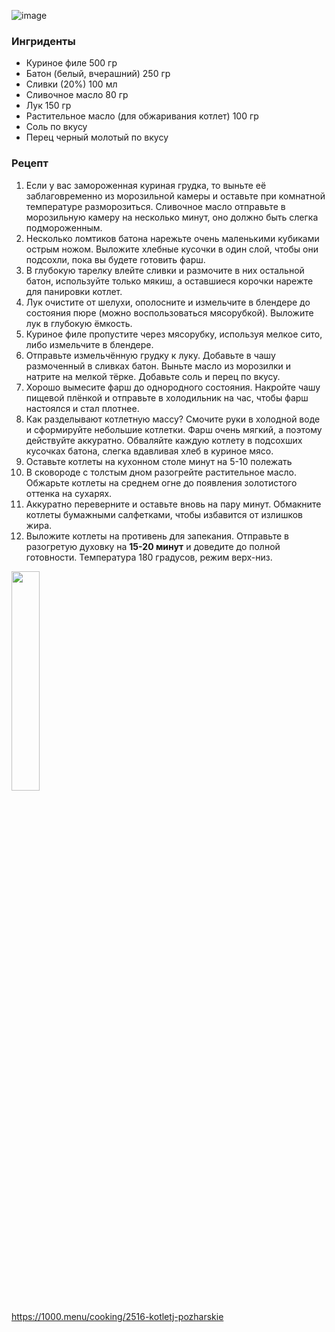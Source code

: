 ![image](https://user-images.githubusercontent.com/100151463/182406390-f96c26a7-f5a4-4bff-9413-0a4b7f5032e8.png)

### Ингриденты
- Куриное филе 500  гр
- Батон (белый, вчерашний) 250 гр
- Сливки (20%) 100 мл
- Сливочное масло 80 гр
- Лук 150 гр
- Растительное масло (для обжаривания котлет) 100 гр
- Соль по вкусу
- Перец черный молотый по вкусу

### Рецепт
1. Если у вас замороженная куриная грудка, то выньте её заблаговременно из морозильной камеры и оставьте при комнатной температуре разморозиться. Сливочное масло отправьте в морозильную камеру на несколько минут, оно должно быть слегка подмороженным.
2. Несколько ломтиков батона нарежьте очень маленькими кубиками острым ножом. Выложите хлебные кусочки в один слой, чтобы они подсохли, пока вы будете готовить фарш.
3. В глубокую тарелку влейте сливки и размочите в них остальной батон, используйте только мякиш, а оставшиеся корочки нарежте для панировки котлет.
4. Лук очистите от шелухи, ополосните и измельчите в блендере до состояния пюре (можно воспользоваться мясорубкой). Выложите лук в глубокую ёмкость.
5. Куриное филе пропустите через мясорубку, используя мелкое сито, либо измельчите в блендере.
6. Отправьте измельчённую грудку к луку. Добавьте в чашу размоченный в сливках батон. Выньте масло из морозилки и натрите на мелкой тёрке. Добавьте соль и перец по вкусу.
7. Хорошо вымесите фарш до однородного состояния. Накройте чашу пищевой плёнкой и отправьте в холодильник на час, чтобы фарш настоялся и стал плотнее.
8. Как разделывают котлетную массу? Смочите руки в холодной воде и сформируйте небольшие котлетки. Фарш очень мягкий, а поэтому действуйте аккуратно. Обваляйте каждую котлету в подсохших кусочках батона, слегка вдавливая хлеб в куриное мясо.
9. Оставьте котлеты на кухонном столе минут на 5-10 полежать
10. В сковороде с толстым дном разогрейте растительное масло. Обжарьте котлеты на среднем огне до появления золотистого оттенка на сухарях.
11. Аккуратно переверните и оставьте вновь на пару минут. Обмакните котлеты бумажными салфетками, чтобы избавится от излишков жира.
12. Выложите котлеты на противень для запекания. Отправьте в разогретую духовку на **15-20 минут** и доведите до полной готовности. Температура 180 градусов, режим верх-низ.

<img width="30%" src="https://i.imgur.com/7ILZ4w7.png"></a>

https://1000.menu/cooking/2516-kotletj-pozharskie
